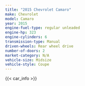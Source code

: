 ```yaml
---
title: "2015 Chevrolet Camaro"
make: Chevrolet
model: Camaro
year: 2015
engine-fuel-type: regular unleaded
engine-hp: 323
engine-cylinders: 6
transmission-type: Manual
driven-wheels: Rear wheel drive
number-of-doors: 2
market-category: N/A
vehicle-size: Midsize
vehicle-style: Coupe
---
```


{{< car_info >}}
